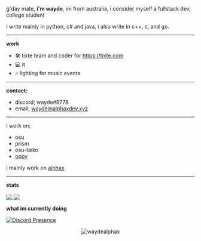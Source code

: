 g'day mate, **i'm wayde**, im from australia, i consider myself a fullstack dev, college student

i write mainly in python, c# and java, i also write in c++, c, and go.

_______

**work**

- 🛠  tixte team and coder for https://tixte.com
- 💻  it
- 🎶  lighting for music events

_______

**contact:**
- discord; wayde#9778
- email; wayde@alphaxdev.xyz

_______

i work on;

- osu
- prism
- osu-taiko
- [oppy](https://github.com/waydealphax/oppy)

i mainly work on [alphax](https://bot.alphaxdev.xyz)

_______

**stats**

<a align="center" href="https://github.com/anuraghazra/github-readme-stats">
  <img align="center" src="https://github-readme-stats.vercel.app/api?username=waydealphax&count_private=true&theme=synthwave&show_icons=false" />
  <img align="center" src="https://github-readme-stats.vercel.app/api/top-langs/?username=waydealphax&layout=compact&theme=synthwave&count_private=true&exclude_repo=me.wayde.codes,Custom-StreamCompanion-Overlays" />
</a>


**what im currently doing**

[![Discord Presence](https://lanyard-profile-readme.vercel.app/api/215734218632855552)](https://discord.com/users/215734218632855552)

 <p align="center"> <img src="https://komarev.com/ghpvc/?username=waydealphax&label=Profile%20views&color=00ffff&style=flat" alt="waydealphax" /> </p>
